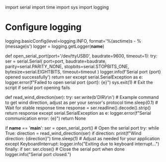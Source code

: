 import serial
import time
import sys
import logging

# Configure logging
logging.basicConfig(level=logging.INFO, format='%(asctime)s - %(message)s')
logger = logging.getLogger(__name__)

def open_serial_port(port='/dev/ttyUSB0', baudrate=9600, timeout=1):
    try:
        ser = serial.Serial(
            port=port,
            baudrate=baudrate,
            parity=serial.PARITY_NONE,
            stopbits=serial.STOPBITS_ONE,
            bytesize=serial.EIGHTBITS,
            timeout=timeout
        )
        logger.info(f'Serial port {port} opened successfully')
        return ser
    except serial.SerialException as e:
        logger.error(f"Failed to open serial port {port}: {e}")
        sys.exit(1)  # Exit the script if serial port opening fails

def read_wind_direction(ser):
    try:
        ser.write(b'DIR\r\n')  # Example command to get wind direction, adjust as per your sensor's protocol
        time.sleep(0.1)        # Wait for stable response time
        response = ser.readline().decode().strip()
        return response
    except serial.SerialException as e:
        logger.error(f"Serial communication error: {e}")
        return None

if __name__ == '__main__':
    ser = open_serial_port()  # Open the serial port
    try:
        while True:
            direction = read_wind_direction(ser)
            if direction:
                print(f"Wind direction: {direction}")
            time.sleep(1)  # Adjust as needed for your application
    except KeyboardInterrupt:
        logger.info("Exiting due to keyboard interrupt...")
    finally:
        if ser:
            ser.close()  # Close the serial port when done
            logger.info("Serial port closed.")
